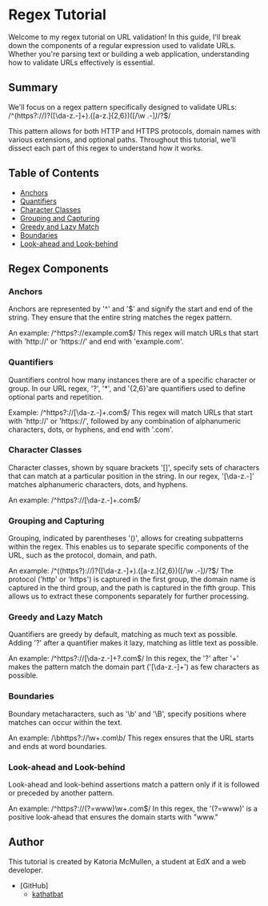 # Regex Tutorial

Welcome to my regex tutorial on URL validation! In this guide, I'll break down the components of a regular expression used to validate URLs. Whether you're parsing text or building a web application, understanding how to validate URLs effectively is essential.

## Summary

We'll focus on a regex pattern specifically designed to validate URLs:
/^(https?:\/\/)?([\da-z\.-]+)\.([a-z\.]{2,6})([\/\w \.-]*)*\/?$/

This pattern allows for both HTTP and HTTPS protocols, domain names with various extensions, and optional paths. Throughout this tutorial, we'll dissect each part of this regex to understand how it works.

## Table of Contents

- [Anchors](#anchors)
- [Quantifiers](#quantifiers)
- [Character Classes](#character-classes)
- [Grouping and Capturing](#grouping-and-capturing)
- [Greedy and Lazy Match](#greedy-and-lazy-match)
- [Boundaries](#boundaries)
- [Look-ahead and Look-behind](#look-ahead-and-look-behind)

## Regex Components

### Anchors
Anchors are represented by '^' and '$' and signify the start and end of the string. They ensure that the entire string matches the regex pattern.

An example:
/^https?:\/\/example.com$/
This regex will match URLs that start with 'http://' or 'https://' and end with 'example.com'.

### Quantifiers
Quantifiers control how many instances there are of a specific character or group. In our URL regex, '?', '*', and '{2,6}'are quantifiers used to define optional parts and repetition.

Example: 
/^https?:\/\/[\da-z\.-]+\.com$/
This regex will match URLs that start with 'http://' or 'https://', followed by any combination of alphanumeric characters, dots, or hyphens, and end with '.com'.

### Character Classes
Character classes, shown by square brackets '[]', specify sets of characters that can match at a particular position in the string. In our regex, '[\da-z\.-]' matches alphanumeric characters, dots, and hyphens.

An example:
/^https?:\/\/[\da-z\.-]+\.com$/

### Grouping and Capturing
Grouping, indicated by parentheses '()', allows for creating subpatterns within the regex. This enables us to separate specific components of the URL, such as the protocol, domain, and path.

An example:
/^((https?):\/\/)?([\da-z\.-]+)\.([a-z\.]{2,6})([\/\w \.-]*)*\/?$/
The protocol ('http' or 'https') is captured in the first group, the domain name is captured in the third group, and the path is captured in the fifth group. This allows us to extract these components separately for further processing.

### Greedy and Lazy Match
Quantifiers are greedy by default, matching as much text as possible. Adding '?' after a quantifier makes it lazy, matching as little text as possible.

An example:
/^https?:\/\/[\da-z\.-]+?\.com$/
In this regex, the '?' after '+' makes the pattern match the domain part ('[\da-z\.-]+') as few characters as possible.

### Boundaries
Boundary metacharacters, such as '\b' and '\B', specify positions where matches can occur within the text.

An example:
/\bhttps?:\/\/\w+\.com\b/
This regex ensures that the URL starts and ends at word boundaries.

### Look-ahead and Look-behind
Look-ahead and look-behind assertions match a pattern only if it is followed or preceded by another pattern.

An example:
/^https?:\/\/(?=www)\w+\.com$/
In this regex, the '(?=www)' is a positive look-ahead that ensures the domain starts with "www."

## Author

This tutorial is created by Katoria McMullen, a student at EdX and a web developer.
- [GitHub]
  * [kathatbat](https://github.com/kathatbat)
